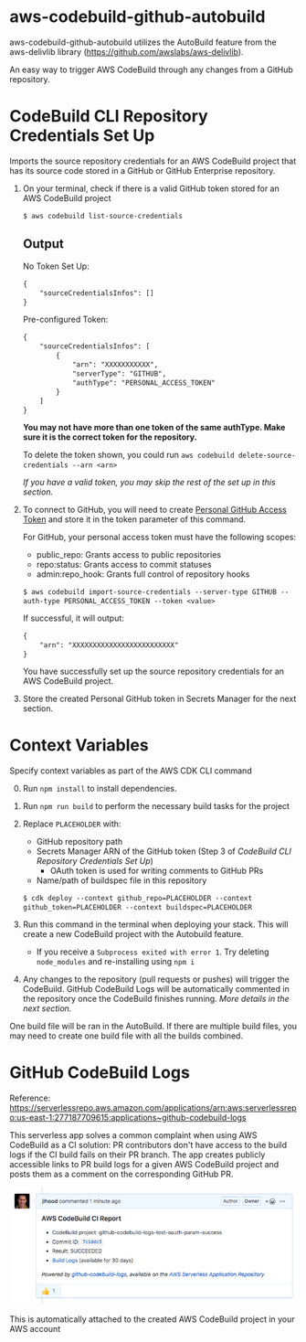 # aws-codebuild-github-autobuild
aws-codebuild-github-autobuild utilizes the AutoBuild feature from the aws-delivlib library (https://github.com/awslabs/aws-delivlib).

An easy way to trigger AWS CodeBuild through any changes from a GitHub repository.

# CodeBuild CLI Repository Credentials Set Up
Imports the source repository credentials for an AWS CodeBuild project that has its source code stored in a GitHub or GitHub Enterprise repository.

1. On your terminal, check if there is a valid GitHub token stored for an AWS CodeBuild project

    ```
    $ aws codebuild list-source-credentials
    ```

    ## Output 

    No Token Set Up:
    ```
    {
        "sourceCredentialsInfos": []
    }
    ```

    Pre-configured Token:
    ```
    {
        "sourceCredentialsInfos": [
            {
                "arn": "XXXXXXXXXXX",
                "serverType": "GITHUB",
                "authType": "PERSONAL_ACCESS_TOKEN"
            }
        ]
    }
    ```
    **You may not have more than one token of the same authType. Make sure it is the correct token for the repository.**

    To delete the token shown, you could run `aws codebuild delete-source-credentials --arn <arn>`

    *If you have a valid token, you may skip the rest of the set up in this section.*

2. To connect to GitHub, you will need to create [Personal GitHub Access Token](https://github.com/settings/tokens) and store it in the token parameter of this command.

    For GitHub, your personal access token must have the following scopes:
    * public_repo: Grants access to public repositories
    * repo:status: Grants access to commit statuses
    * admin:repo_hook: Grants full control of repository hooks 

    ```
    $ aws codebuild import-source-credentials --server-type GITHUB --auth-type PERSONAL_ACCESS_TOKEN --token <value>
    ```

    If successful, it will output:

    ```
    {
        "arn": "XXXXXXXXXXXXXXXXXXXXXXXXX"
    }
    ```

    You have successfully set up the source repository credentials for an AWS CodeBuild project.

3. Store the created Personal GitHub token in Secrets Manager for the next section.


# Context Variables
Specify context variables as part of the AWS CDK CLI command 

0. Run `npm install` to install dependencies.

1. Run `npm run build` to perform the necessary build tasks for the project


2. Replace `PLACEHOLDER` with:
    * GitHub repository path
    * Secrets Manager ARN of the GitHub token (Step 3 of *CodeBuild CLI Repository Credentials Set Up*)
        * OAuth token is used for writing comments to GitHub PRs
    * Name/path of buildspec file in this repository 
    ```
    $ cdk deploy --context github_repo=PLACEHOLDER --context github_token=PLACEHOLDER --context buildspec=PLACEHOLDER
    ```

3. Run this command in the terminal when deploying your stack. This will create a new CodeBuild project with the Autobuild feature.
    * If you receive a `Subprocess exited with error 1`. Try deleting `node_modules` and re-installing using `npm i`

4. Any changes to the repository (pull requests or pushes) will trigger the CodeBuild. GitHub CodeBuild Logs will be automatically commented in the repository once the CodeBuild finishes running. *More details in the next section.*



One build file will be ran in the AutoBuild. If there are multiple build files, you may need to create one build file with all the builds combined. 

# GitHub CodeBuild Logs
Reference: https://serverlessrepo.aws.amazon.com/applications/arn:aws:serverlessrepo:us-east-1:277187709615:applications~github-codebuild-logs

This serverless app solves a common complaint when using AWS CodeBuild as a CI solution: PR contributors don't have access to the build logs if the CI build fails on their PR branch. The app creates publicly accessible links to PR build logs for a given AWS CodeBuild project and posts them as a comment on the corresponding GitHub PR.

![Logs](images/logs.png)

This is automatically attached to the created AWS CodeBuild project in your AWS account
 

